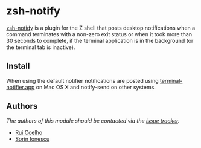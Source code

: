 zsh-notify
====

[zsh-notidy][1] is a plugin for the Z shell that posts desktop notifications when a command terminates with a non-zero exit status or when it took more than 30 seconds to complete, if the terminal application is in the background (or the terminal tab is inactive).

Install
-------

When using the default notifier notifications are posted using [terminal-notifier.app][2] on Mac OS X and notify-send on other systems.

Authors
-------

*The authors of this module should be contacted via the [issue tracker][3].*

  - [Rui Coelho](https://github.com/rjcoelho)
  - [Sorin Ionescu](https://github.com/sorin-ionescu)

[1]: https://github.com/marzocchi/zsh-notify
[2]: https://github.com/alloy/terminal-notifier
[3]: https://github.com/zsh-users/prezto/issues
